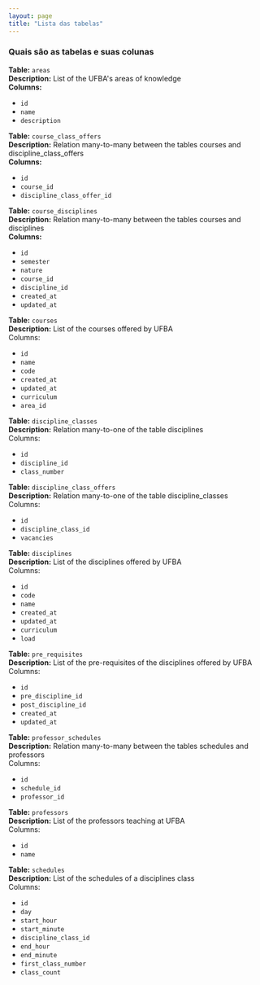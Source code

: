 ```yaml
---
layout: page
title: "Lista das tabelas"
---
```


### Quais são as tabelas e suas colunas

**Table:** `areas`  
**Description:** List of the UFBA's areas of knowledge  
**Columns:** 
* `id`
* `name`
* `description`  

**Table:** `course_class_offers`  
**Description:** Relation many-to-many between the tables courses and discipline_class_offers    
**Columns:** 
* `id`
* `course_id`
* `discipline_class_offer_id`  
  
**Table:** `course_disciplines`  
**Description:** Relation many-to-many between the tables courses and disciplines    
**Columns:** 
* `id`
* `semester`
* `nature`
* `course_id`
* `discipline_id`
* `created_at`
* `updated_at`

**Table:** `courses`  
**Description:** List of the courses offered by UFBA  
Columns:
* `id`
* `name`
* `code`
* `created_at`
* `updated_at`
* `curriculum`
* `area_id`

**Table:** `discipline_classes`  
**Description:** Relation many-to-one of the table disciplines  
Columns:
* `id`
* `discipline_id`
* `class_number`

**Table:** `discipline_class_offers`  
**Description:** Relation many-to-one of the table discipline_classes  
Columns:
* `id`
* `discipline_class_id`
* `vacancies`

**Table:** `disciplines`  
**Description:** List of the disciplines offered by UFBA  
Columns:
* `id`
* `code`
* `name`
* `created_at`
* `updated_at`
* `curriculum`
* `load`

**Table:** `pre_requisites`  
**Description:** List of the pre-requisites of the disciplines offered by UFBA  
Columns:
* `id`
* `pre_discipline_id`
* `post_discipline_id`
* `created_at`
* `updated_at`

**Table:** `professor_schedules`  
**Description:** Relation many-to-many between the tables schedules and professors  
Columns:
* `id`
* `schedule_id`
* `professor_id`

**Table:** `professors`  
**Description:** List of the professors teaching at UFBA  
Columns:
* `id`
* `name`

**Table:** `schedules`  
**Description:** List of the schedules of a disciplines class  
Columns:
* `id`
* `day`
* `start_hour`
* `start_minute`
* `discipline_class_id`
* `end_hour`
* `end_minute`
* `first_class_number`
* `class_count`
